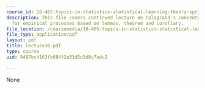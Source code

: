 ```yaml
---
course_id: 18-465-topics-in-statistics-statistical-learning-theory-spring-2007
description: This file covers continued lecture on talagrand's concentration inequality
  for empirical processes based on lemmas, theorem and corollary.
file_location: /coursemedia/18-465-topics-in-statistics-statistical-learning-theory-spring-2007/9487bc4163fb684f2a01d5d3d8c7adc2_lecture30.pdf
file_type: application/pdf
layout: pdf
title: lecture30.pdf
type: course
uid: 9487bc4163fb684f2a01d5d3d8c7adc2

---
```

None